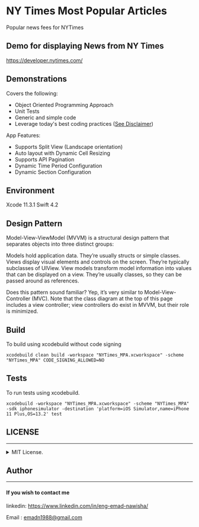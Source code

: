 

# NY Times Most Popular Articles
Popular news fees for NYTimes 

## Demo for displaying News from NY Times

https://developer.nytimes.com/

## Demonstrations

Covers the following:
* Object Oriented Programming Approach 
* Unit Tests 
* Generic and simple code 
* Leverage today's best coding practices ([See Disclaimer](#disclaimer))

App Features:
* Supports Split View (Landscape orientation)
* Auto layout with Dynamic Cell Resizing
* Supports API Pagination 
* Dynamic Time Period Configuration 
* Dynamic Section Configuration 

## Environment
Xcode 11.3.1
Swift 4.2


## Design Pattern

Model-View-ViewModel (MVVM) is a structural design pattern that separates objects into three distinct groups:

Models hold application data. They’re usually structs or simple classes.
Views display visual elements and controls on the screen. They’re typically subclasses of UIView.
View models transform model information into values that can be displayed on a view. They’re usually classes, so they can be passed around as references.


Does this pattern sound familiar? Yep, it’s very similar to Model-View-Controller (MVC). Note that the class diagram at the top of this page includes a view controller; view controllers do exist in MVVM, but their role is minimized.

## Build

To build using xcodebuild without code signing
```
xcodebuild clean build -workspace "NYTimes_MPA.xcworkspace" -scheme "NYTimes_MPA" CODE_SIGNING_ALLOWED=NO
```


## Tests

To run tests using xcodebuild.
```
xcodebuild -workspace "NYTimes_MPA.xcworkspace" -scheme "NYTimes_MPA" -sdk iphonesimulator -destination 'platform=iOS Simulator,name=iPhone 11 Plus,OS=13.2' test
```


## LICENSE
---
<details>
<summary>MIT License.</summary>
Distributed under MIT License.

Copyright 2020 Emad Al Nawaisheh
</details>


## Author
---
#### If you wish to contact me

linkedin:  https://www.linkedin.com/in/eng-emad-nawisha/

Email : emadn1988@gmail.com

